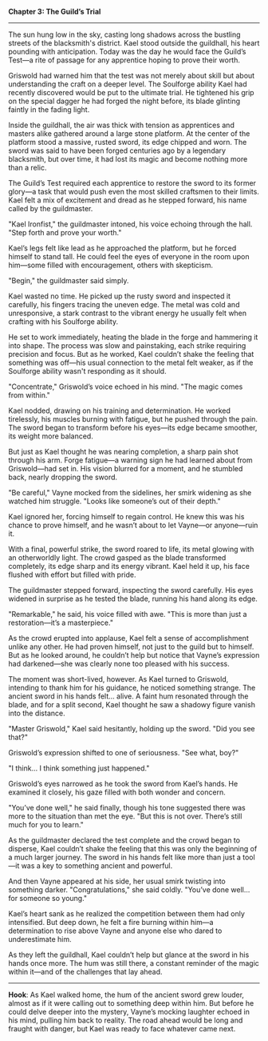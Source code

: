 **Chapter 3: The Guild’s Trial**

---

The sun hung low in the sky, casting long shadows across the bustling streets of the blacksmith's district. Kael stood
outside the guildhall, his heart pounding with anticipation. Today was the day he would face the Guild’s Test—a rite of
passage for any apprentice hoping to prove their worth.

Griswold had warned him that the test was not merely about skill but about understanding the craft on a deeper level.
The Soulforge ability Kael had recently discovered would be put to the ultimate trial. He tightened his grip on the
special dagger he had forged the night before, its blade glinting faintly in the fading light.

Inside the guildhall, the air was thick with tension as apprentices and masters alike gathered around a large stone
platform. At the center of the platform stood a massive, rusted sword, its edge chipped and worn. The sword was said to
have been forged centuries ago by a legendary blacksmith, but over time, it had lost its magic and become nothing more
than a relic.

The Guild’s Test required each apprentice to restore the sword to its former glory—a task that would push even the most
skilled craftsmen to their limits. Kael felt a mix of excitement and dread as he stepped forward, his name called by the
guildmaster.

"Kael Ironfist," the guildmaster intoned, his voice echoing through the hall. "Step forth and prove your worth."

Kael’s legs felt like lead as he approached the platform, but he forced himself to stand tall. He could feel the eyes of
everyone in the room upon him—some filled with encouragement, others with skepticism.

"Begin," the guildmaster said simply.

Kael wasted no time. He picked up the rusty sword and inspected it carefully, his fingers tracing the uneven edge. The
metal was cold and unresponsive, a stark contrast to the vibrant energy he usually felt when crafting with his Soulforge
ability.

He set to work immediately, heating the blade in the forge and hammering it into shape. The process was slow and
painstaking, each strike requiring precision and focus. But as he worked, Kael couldn’t shake the feeling that something
was off—his usual connection to the metal felt weaker, as if the Soulforge ability wasn't responding as it should.

"Concentrate," Griswold’s voice echoed in his mind. "The magic comes from within."

Kael nodded, drawing on his training and determination. He worked tirelessly, his muscles burning with fatigue, but he
pushed through the pain. The sword began to transform before his eyes—its edge became smoother, its weight more
balanced.

But just as Kael thought he was nearing completion, a sharp pain shot through his arm. Forge fatigue—a warning sign he
had learned about from Griswold—had set in. His vision blurred for a moment, and he stumbled back, nearly dropping the
sword.

"Be careful," Vayne mocked from the sidelines, her smirk widening as she watched him struggle. "Looks like someone’s out
of their depth."

Kael ignored her, forcing himself to regain control. He knew this was his chance to prove himself, and he wasn’t about
to let Vayne—or anyone—ruin it.

With a final, powerful strike, the sword roared to life, its metal glowing with an otherworldly light. The crowd gasped
as the blade transformed completely, its edge sharp and its energy vibrant. Kael held it up, his face flushed with
effort but filled with pride.

The guildmaster stepped forward, inspecting the sword carefully. His eyes widened in surprise as he tested the blade,
running his hand along its edge.

"Remarkable," he said, his voice filled with awe. "This is more than just a restoration—it’s a masterpiece."

As the crowd erupted into applause, Kael felt a sense of accomplishment unlike any other. He had proven himself, not
just to the guild but to himself. But as he looked around, he couldn’t help but notice that Vayne’s expression had
darkened—she was clearly none too pleased with his success.

The moment was short-lived, however. As Kael turned to Griswold, intending to thank him for his guidance, he noticed
something strange. The ancient sword in his hands felt... alive. A faint hum resonated through the blade, and for a
split second, Kael thought he saw a shadowy figure vanish into the distance.

"Master Griswold," Kael said hesitantly, holding up the sword. "Did you see that?"

Griswold’s expression shifted to one of seriousness. "See what, boy?"

"I think... I think something just happened."

Griswold’s eyes narrowed as he took the sword from Kael’s hands. He examined it closely, his gaze filled with both
wonder and concern.

"You’ve done well," he said finally, though his tone suggested there was more to the situation than met the eye. "But
this is not over. There’s still much for you to learn."

As the guildmaster declared the test complete and the crowd began to disperse, Kael couldn’t shake the feeling that this
was only the beginning of a much larger journey. The sword in his hands felt like more than just a tool—it was a key to
something ancient and powerful.

And then Vayne appeared at his side, her usual smirk twisting into something darker. "Congratulations," she said
coldly. "You’ve done well... for someone so young."

Kael’s heart sank as he realized the competition between them had only intensified. But deep down, he felt a fire
burning within him—a determination to rise above Vayne and anyone else who dared to underestimate him.

As they left the guildhall, Kael couldn’t help but glance at the sword in his hands once more. The hum was still there,
a constant reminder of the magic within it—and of the challenges that lay ahead.

---

**Hook**: As Kael walked home, the hum of the ancient sword grew louder, almost as if it were calling out to something
deep within him. But before he could delve deeper into the mystery, Vayne’s mocking laughter echoed in his mind, pulling
him back to reality. The road ahead would be long and fraught with danger, but Kael was ready to face whatever came
next.